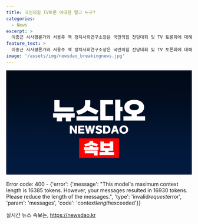 ```yaml
---
title: 국민의힘 TV토론 어대한 말고 누구?
categories:
  - News
excerpt: >
  이종근 시사평론가와 서용주 맥 정치사회연구소장은 국민의힘 전당대회 및 TV 토론회에 대해 평가를 내놓았다. 이종근은 TV 토론회에 대한 비판을 제기하며 후보들의 부적절한 대응을 지적하고, 결국 한동훈 후보의 득점을 강조했다. 또한, 김건희 여사의 문자에 대한 의미론적 해석과 관련하여 사과의 의지에 대한 논란을 다뤘다. 서용주는 대선 후보 출사표에 대해 언급했으며, 이재명 전 대표의 성장동력과 국가비전을 담은 발언이 대선판의 출마선언과도 같다고 평가했다. 국민의힘 지지층과 무당층을 대상으로 한 조사 결과와 관련하여 이종근과 서용주는 민주당 전당대회의 구도에 대해 논의했다.
feature_text: >
  이종근 시사평론가와 서용주 맥 정치사회연구소장은 국민의힘 전당대회 및 TV 토론회에 대해 평가를 내놓았다. 이종근은 TV 토론회에 대한 비판을 제기하며 후보들의 부적절한 대응을 지적하고, 결국 한동훈 후보의 득점을 강조했다. 또한, 김건희 여사의 문자에 대한 의미론적 해석과 관련하여 사과의 의지에 대한 논란을 다뤘다. 서용주는 대선 후보 출사표에 대해 언급했으며, 이재명 전 대표의 성장동력과 국가비전을 담은 발언이 대선판의 출마선언과도 같다고 평가했다. 국민의힘 지지층과 무당층을 대상으로 한 조사 결과와 관련하여 이종근과 서용주는 민주당 전당대회의 구도에 대해 논의했다.
image: '/assets/img/newsdao_breakingnews.jpg'
---
```


<p><img src="/assets/img/newsdao_breakingnews.jpg" alt="cryptoinkorea 속보" /></p>

<p>Error code: 400 - {'error': {'message': "This model's maximum context length is 16385 tokens. However, your messages resulted in 16930 tokens. Please reduce the length of the messages.", 'type': 'invalid<em>request</em>error', 'param': 'messages', 'code': 'context<em>length</em>exceeded'}}</p>
실시간 뉴스 속보는, <a href="https://newsdao.kr" rel="dofollow">https://newsdao.kr</a>


